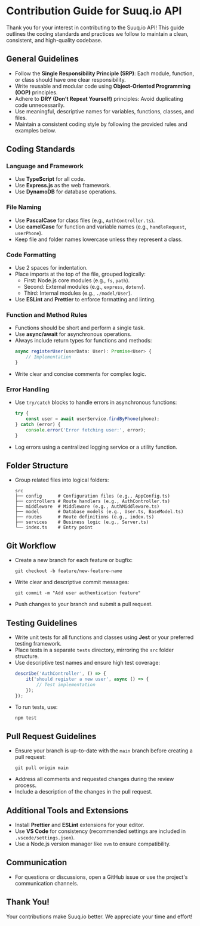 # Contribution Guide for Suuq.io API

Thank you for your interest in contributing to the Suuq.io API! This guide outlines the coding standards and practices we follow to maintain a clean, consistent, and high-quality codebase.

## General Guidelines
- Follow the **Single Responsibility Principle (SRP)**: Each module, function, or class should have one clear responsibility.
- Write reusable and modular code using **Object-Oriented Programming (OOP)** principles.
- Adhere to **DRY (Don’t Repeat Yourself)** principles: Avoid duplicating code unnecessarily.
- Use meaningful, descriptive names for variables, functions, classes, and files.
- Maintain a consistent coding style by following the provided rules and examples below.

## Coding Standards

### Language and Framework
- Use **TypeScript** for all code.
- Use **Express.js** as the web framework.
- Use **DynamoDB** for database operations.

### File Naming
- Use **PascalCase** for class files (e.g., `AuthController.ts`).
- Use **camelCase** for function and variable names (e.g., `handleRequest`, `userPhone`).
- Keep file and folder names lowercase unless they represent a class.

### Code Formatting
- Use 2 spaces for indentation.
- Place imports at the top of the file, grouped logically:
  - First: Node.js core modules (e.g., `fs`, `path`).
  - Second: External modules (e.g., `express`, `dotenv`).
  - Third: Internal modules (e.g., `./model/User`).
- Use **ESLint** and **Prettier** to enforce formatting and linting.

### Function and Method Rules
- Functions should be short and perform a single task.
- Use **async/await** for asynchronous operations.
- Always include return types for functions and methods:
  ```typescript
  async registerUser(userData: User): Promise<User> {
      // Implementation
  }
  ```
- Write clear and concise comments for complex logic.

### Error Handling
- Use `try/catch` blocks to handle errors in asynchronous functions:
  ```typescript
  try {
      const user = await userService.findByPhone(phone);
  } catch (error) {
      console.error('Error fetching user:', error);
  }
  ```
- Log errors using a centralized logging service or a utility function.

## Folder Structure
- Group related files into logical folders:
  ```
  src
  ├── config      # Configuration files (e.g., AppConfig.ts)
  ├── controllers # Route handlers (e.g., AuthController.ts)
  ├── middleware  # Middleware (e.g., AuthMiddleware.ts)
  ├── model       # Database models (e.g., User.ts, BaseModel.ts)
  ├── routes      # Route definitions (e.g., index.ts)
  ├── services    # Business logic (e.g., Server.ts)
  └── index.ts    # Entry point
  ```

## Git Workflow
- Create a new branch for each feature or bugfix:
  ```
  git checkout -b feature/new-feature-name
  ```
- Write clear and descriptive commit messages:
  ```
  git commit -m "Add user authentication feature"
  ```
- Push changes to your branch and submit a pull request.

## Testing Guidelines
- Write unit tests for all functions and classes using **Jest** or your preferred testing framework.
- Place tests in a separate `tests` directory, mirroring the `src` folder structure.
- Use descriptive test names and ensure high test coverage:
  ```typescript
  describe('AuthController', () => {
      it('should register a new user', async () => {
          // Test implementation
      });
  });
  ```
- To run tests, use:
  ```
  npm test
  ```

## Pull Request Guidelines
- Ensure your branch is up-to-date with the `main` branch before creating a pull request:
  ```
  git pull origin main
  ```
- Address all comments and requested changes during the review process.
- Include a description of the changes in the pull request.

## Additional Tools and Extensions
- Install **Prettier** and **ESLint** extensions for your editor.
- Use **VS Code** for consistency (recommended settings are included in `.vscode/settings.json`).
- Use a Node.js version manager like `nvm` to ensure compatibility.

## Communication
- For questions or discussions, open a GitHub issue or use the project's communication channels.

## Thank You!
Your contributions make Suuq.io better. We appreciate your time and effort!
